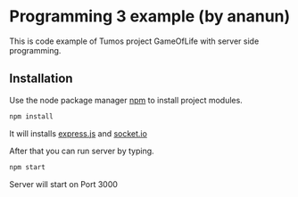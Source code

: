 # Programming 3 example (by ananun)

This is code example of Tumos project GameOfLife with server side programming.

## Installation

Use the node package manager [npm](https://www.npmjs.com/) to install project modules.

```bash
npm install
```

It will installs [express.js](https://expressjs.com/) and [socket.io](https://socket.io/)

After that you can run server by typing.

```bash
npm start
```

Server will start on Port 3000
